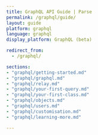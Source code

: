 ```yaml
---
title: GraphQL API Guide | Parse
permalink: /graphql/guide/
layout: guide
platform: graphql
language: graphql
display_platform: GraphQL (beta)

redirect_from:
  - /graphql/

sections:
- "graphql/getting-started.md"
- "graphql/graphql.md"
- "graphql/relay.md"
- "graphql/your-first-query.md"
- "graphql/your-first-class.md"
- "graphql/objects.md"
- "graphql/users.md"
- "graphql/customisation.md"
- "graphql/learning-more.md"

---
```

